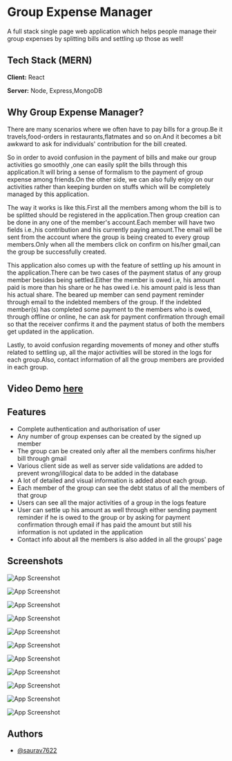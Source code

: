 
# Group Expense Manager

A full stack single page web application which helps people manage their group expenses by splitting bills and settling up those as well!


## Tech Stack (MERN)

**Client:** React

**Server:** Node, Express,MongoDB


## Why Group Expense Manager?

There are many scenarios where we often have to pay bills for a group.Be it travels,food-orders in restaurants,flatmates and so on.And it becomes a bit awkward to ask for individuals' contribution for the bill created.

So in order to avoid confusion in the payment of bills and make our group activities go smoothly
,one can easily split the bills through this application.It will bring a sense of formalism to the payment of group expense among friends.On the other side, we can also fully enjoy on our activities rather than keeping burden on stuffs which will be completely managed by this application.

The way it works is like this.First all the members among whom the bill is to be splitted should be registered in the application.Then group creation can be done in any one of the member's account.Each member will have two fields i.e.,his contribution and his currently paying amount.The email will be sent from the account where the group is being created to every group members.Only when all the members click on confirm on his/her gmail,can the group be successfully created.

This application also comes up with the feature of settling up his amount in the application.There can be two cases of the payment status of any group member besides being settled.Either the member is owed i.e, his amount paid is more than his share or he has owed i.e. his amount paid is less than his actual share.
The beared up member can send payment reminder through email to the indebted members of the group.
If the indebted member(s) has completed some payment to the members who is owed, through offline or online, he can ask for payment confirmation through email so that the receiver confirms it and the payment status of both the members get updated in the application.

Lastly, to avoid confusion regarding movements of money and other stuffs related to settling up, all the major activities will be stored in the logs for each group.Also, contact information of all the group members are provided in each group.

## Video Demo [here](https://www.youtube.com/watch?v=wVUV8YaOYhc)





## Features

- Complete authentication and authorisation of user
- Any number of group expenses can be created by the signed up member
- The group can be created only after all the members confirms his/her bill through gmail 
- Various client side as well as server side validations are added to prevent wrong/illogical data to be added in the database
- A lot of detailed and visual information is added about each group.
- Each member of the group can see the debt status of all the members of that group
- Users can see all the major activities of a group in the logs feature
- User can settle up his amount as well through either sending payment reminder if he is owed to the group or by asking for payment confirmation through email if has paid the amount but still his information is not updated in the application
- Contact info about all the members is also added in all the groups' page 


## Screenshots

![App Screenshot](https://github.com/saurav7622/Group-Expense-Manager/blob/master/server/screenshots/1.png)

![App Screenshot](https://github.com/saurav7622/Group-Expense-Manager/blob/master/server/screenshots/2.png)

![App Screenshot](https://github.com/saurav7622/Group-Expense-Manager/blob/master/server/screenshots/3.png)

![App Screenshot](https://github.com/saurav7622/Group-Expense-Manager/blob/master/server/screenshots/4.png)

![App Screenshot](https://github.com/saurav7622/Group-Expense-Manager/blob/master/server/screenshots/5.png)

![App Screenshot](https://github.com/saurav7622/Group-Expense-Manager/blob/master/server/screenshots/6.png)

![App Screenshot](https://github.com/saurav7622/Group-Expense-Manager/blob/master/server/screenshots/7.png)

![App Screenshot](https://github.com/saurav7622/Group-Expense-Manager/blob/master/server/screenshots/8.png)

![App Screenshot](https://github.com/saurav7622/Group-Expense-Manager/blob/master/server/screenshots/9.png)

![App Screenshot](https://github.com/saurav7622/Group-Expense-Manager/blob/master/server/screenshots/10.png)

![App Screenshot](https://github.com/saurav7622/Group-Expense-Manager/blob/master/server/screenshots/11.png)





## Authors

- [@saurav7622](https://www.github.com/saurav7622)

